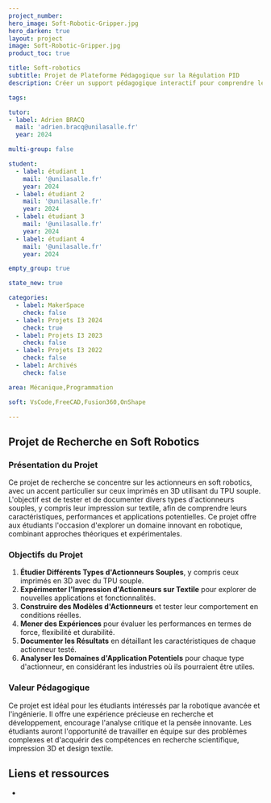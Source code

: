 ```yaml
---
project_number:
hero_image: Soft-Robotic-Gripper.jpg
hero_darken: true
layout: project
image: Soft-Robotic-Gripper.jpg
product_toc: true

title: Soft-robotics
subtitle: Projet de Plateforme Pédagogique sur la Régulation PID
description: Créer un support pédagogique interactif pour comprendre le principe du PID

tags: 

tutor:
- label: Adrien BRACQ
  mail: 'adrien.bracq@unilasalle.fr'
  year: 2024

multi-group: false

student:
  - label: étudiant 1
    mail: '@unilasalle.fr'
    year: 2024
  - label: étudiant 2
    mail: '@unilasalle.fr'
    year: 2024
  - label: étudiant 3
    mail: '@unilasalle.fr'
    year: 2024
  - label: étudiant 4
    mail: '@unilasalle.fr'
    year: 2024

empty_group: true

state_new: true

categories:
  - label: MakerSpace
    check: false
  - label: Projets I3 2024
    check: true
  - label: Projets I3 2023
    check: false
  - label: Projets I3 2022
    check: false
  - label: Archivés
    check: false

area: Mécanique,Programmation

soft: VsCode,FreeCAD,Fusion360,OnShape

---
```

## Projet de Recherche en Soft Robotics

### Présentation du Projet
Ce projet de recherche se concentre sur les actionneurs en soft robotics, avec un accent particulier sur ceux imprimés en 3D utilisant du TPU souple. L'objectif est de tester et de documenter divers types d'actionneurs souples, y compris leur impression sur textile, afin de comprendre leurs caractéristiques, performances et applications potentielles. Ce projet offre aux étudiants l'occasion d'explorer un domaine innovant en robotique, combinant approches théoriques et expérimentales.

### Objectifs du Projet

1. **Étudier Différents Types d'Actionneurs Souples**, y compris ceux imprimés en 3D avec du TPU souple.
2. **Expérimenter l'Impression d'Actionneurs sur Textile** pour explorer de nouvelles applications et fonctionnalités.
3. **Construire des Modèles d'Actionneurs** et tester leur comportement en conditions réelles.
4. **Mener des Expériences** pour évaluer les performances en termes de force, flexibilité et durabilité.
5. **Documenter les Résultats** en détaillant les caractéristiques de chaque actionneur testé.
6. **Analyser les Domaines d'Application Potentiels** pour chaque type d'actionneur, en considérant les industries où ils pourraient être utiles.

### Valeur Pédagogique
Ce projet est idéal pour les étudiants intéressés par la robotique avancée et l'ingénierie. Il offre une expérience précieuse en recherche et développement, encourage l'analyse critique et la pensée innovante. Les étudiants auront l'opportunité de travailler en équipe sur des problèmes complexes et d'acquérir des compétences en recherche scientifique, impression 3D et design textile.

## Liens et ressources

-